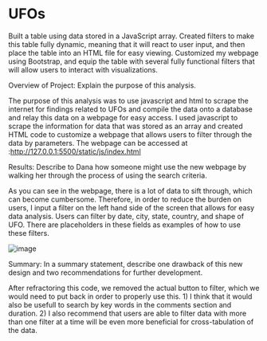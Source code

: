 # UFOs
Built a table using data stored in a JavaScript array. Created filters to make this table fully dynamic, meaning that it will react to user input, and then place the table into an HTML file for easy viewing.  Customized my webpage using Bootstrap, and equip the table with several fully functional filters that will allow users to interact with visualizations. 

Overview of Project: Explain the purpose of this analysis.

The purpose of this analysis was to use javascript and html to scrape the internet for findings related to UFOs and compile the data onto a database and relay this data on a webpage for easy access. I used javascript to scrape the information for data that was stored as an array and created HTML code to customize a webpage that allows users to filter through the data by parameters. The webpage can be accessed at :http://127.0.0.1:5500/static/js/index.html

Results: Describe to Dana how someone might use the new webpage by walking her through the process of using the search criteria. 

As you can see in the webpage, there is a lot of data to sift through, which can become cumbersome. Therefore, in order to reduce the burden on users, I input a filter on the left hand side of the screen that allows for easy data analysis. Users can filter by date, city, state, country, and shape of UFO. There are placeholders in these fields as examples of how to use these filters. 


![image](https://user-images.githubusercontent.com/96396696/159617679-2e440a98-6981-4579-a795-6fa2dc4c228e.png)


Summary: In a summary statement, describe one drawback of this new design and two recommendations for further development.

After refractoring this code, we removed the actual button to filter, which we would need to put back in order to properly use this. 1) I think that it would also be usefull to search by key words in the comments section and duration. 2) I also recommend that users are able to filter data with more than one filter at a time will be even more beneficial for cross-tabulation of the data. 
